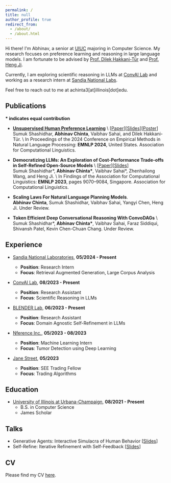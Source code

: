 ```yaml
---
permalink: /
title: null
author_profile: true
redirect_from: 
  - /about/
  - /about.html
---
```


Hi there! I'm Abhinav, a senior at [UIUC](https://illinois.edu/) majoring in Computer Science. My research focuses on preference learning and reasoning in large language models. I am fortunate to be advised by [Prof. Dilek Hakkani-Tür](https://siebelschool.illinois.edu/about/people/all-faculty/dilek) and [Prof. Heng Ji](https://siebelschool.illinois.edu/about/people/faculty/hengji). 

Currently, I am exploring scientific reasoning in LLMs at [ConvAI Lab](https://uiuc-conversational-ai-lab.github.io/) and working as a research intern at [Sandia National Labs](https://www.sandia.gov/).

Feel free to reach out to me at achinta3[at]illinois[dot]edu.


## Publications

**\* indicates equal contribution**

- [**Unsupervised Human Preference Learning**](https://preference-agents.github.io/) \\
  [[Paper](https://arxiv.org/abs/2410.03731)][[Slides](#)][[Poster](#)]  
  Sumuk Shashidhar, **Abhinav Chinta**, Vaibhav Sahai, and Dilek Hakkani-Tür. \\
  In Proceedings of the 2024 Conference on Empirical Methods in Natural Language Processing: **EMNLP 2024**, United States. Association for Computational Linguistics.

- **Democratizing LLMs: An Exploration of Cost-Performance Trade-offs in Self-Refined Open-Source Models** \\
  [[Paper](https://aclanthology.org/2023.findings-emnlp.608/)][[Slides](#)]  
  Sumuk Shashidhar\*, **Abhinav Chinta\***, Vaibhav Sahai\*, Zhenhailong Wang, and Heng Ji. \\
  In Findings of the Association for Computational Linguistics: **EMNLP 2023**, pages 9070–9084, Singapore. Association for Computational Linguistics.

- **Scaling Laws For Natural Language Planning Models**.  
  **Abhinav Chinta**, Sumuk Shashidhar, Vaibhav Sahai, Yangyi Chen, Heng Ji. Under Review.

- **Token Efficient Deep Conversational Reasoning With ConvoDAGs** \\
  Sumuk Shashidhar\*, **Abhinav Chinta\***, Vaibhav Sahai, Faraz Siddiqui, Shivansh Patel, Kevin Chen-Chuan Chang. Under Review.

## Experience

- [Sandia National Laboratories](https://www.sandia.gov/), **05/2024 - Present**
  - **Position**: Research Intern
  - **Focus**: Retrieval Augmented Generation, Large Corpus Analysis

- [ConvAI Lab](https://uiuc-conversational-ai-lab.github.io/), **08/2023 - Present**
  - **Position**: Research Assistant
  - **Focus**: Scientific Reasoning in LLMs

- [BLENDER Lab](https://blender.cs.illinois.edu/), **06/2023 - Present**
  - **Position**: Research Assistant
  - **Focus**: Domain Agnostic Self-Refinement in LLMs

- [Nference Inc.](https://www.nference.com/), **05/2023 - 08/2023**
  - **Position**: Machine Learning Intern
  - **Focus**: Tumor Detection using Deep Learning

- [Jane Street](https://www.janestreet.com/), **05/2023**
  - **Position**: SEE Trading Fellow
  - **Focus**: Trading Algorithms

## Education

- [University of Illinois at Urbana-Champaign](https://illinois.edu/), **08/2021 - Present**
  - B.S. in Computer Science
  - James Scholar

## Talks

- Generative Agents: Interactive Simulacra of Human Behavior [[Slides](#)]
- Self-Refine: Iterative Refinement with Self-Feedback [[Slides](#)]

## CV

Please find my CV [here](#).

